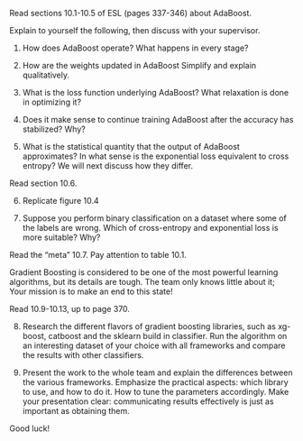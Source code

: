 Read sections 10.1-10.5 of ESL (pages 337-346) about AdaBoost.

Explain to yourself the following, then discuss with your supervisor.

1. How does AdaBoost operate? What happens in every stage?

2. How are the weights updated in AdaBoost Simplify and explain qualitatively.

3. What is the loss function underlying AdaBoost? What relaxation is done in optimizing it?

4. Does it make sense to continue training AdaBoost after the accuracy has stabilized? Why?

5. What is the statistical quantity that the output of AdaBoost approximates? In what sense is the exponential loss equivalent to cross entropy? We will next discuss how they differ.

Read section 10.6.

6. Replicate figure 10.4

7. Suppose you perform binary classification on a dataset where some of the labels are wrong. Which of cross-entropy and exponential loss is more suitable? Why?

Read the “meta” 10.7. Pay attention to table 10.1.

Gradient Boosting is considered to be one of the most powerful learning algorithms, but its details are tough. The team only knows little about it; Your mission is to make an end to this state!

Read 10.9-10.13, up to page 370.

8. Research the different flavors of gradient boosting libraries, such as xg-boost, catboost and the sklearn build in classifier. Run the algorithm on an interesting dataset of your choice with all frameworks and compare the results with other classifiers.

9. Present the work to the whole team and explain the differences between the various frameworks. Emphasize the practical aspects: which library to use, and how to do it. How to tune the parameters accordingly. Make your presentation clear: communicating results effectively is just as important as obtaining them.

Good luck!
